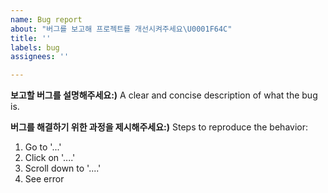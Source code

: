 ```yaml
---
name: Bug report
about: "버그를 보고해 프로젝트를 개선시켜주세요\U0001F64C"
title: ''
labels: bug
assignees: ''

---
```


**보고할 버그를 설명해주세요:)**
A clear and concise description of what the bug is.

**버그를 해결하기 위한 과정을 제시해주세요:)**
Steps to reproduce the behavior:
1. Go to '...'
2. Click on '....'
3. Scroll down to '....'
4. See error
